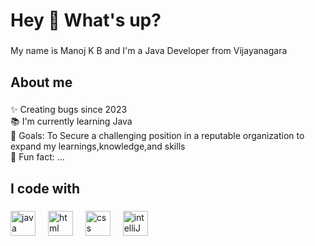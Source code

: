 <h1 align="left">Hey 👋 What's up?</h1>

###

<p align="left">My name is Manoj K B and I'm a Java Developer from  Vijayanagara</p>

###

<h2 align="left">About me</h2>

###

<p align="left">✨ Creating bugs since 2023<br>📚 I'm currently learning Java<br>🎯 Goals: To Secure a challenging position in a reputable organization to expand my learnings,knowledge,and skills<br>🎲 Fun fact: ...</p>

###

<h2 align="left">I code with</h2>

###

<div align="left">
  <img src="https://miro.medium.com/v2/resize:fit:720/format:webp/0*bKpITDtU0AxQkpTu.png" height="40" alt="java logo"  />
  <img width="12" />
  <img src="https://blog-media.byjusfutureschool.com/bfs-blog/2021/09/17203233/What-is-HTML-Article-Page-948_500.png" height="40" alt="html logo"  />
  <img width="12" />
  <img src="https://cdn.mos.cms.futurecdn.net/Vp9WvV7YKdH4k8sKRePcE8-650-80.jpg.webp" height="40" alt="css logo"  />
  <img width="12" />
  <img src="https://logowik.com/content/uploads/images/jetbrains-intellij-idea6941.jpg" height="40" alt="intelliJ IDEA logo"  />
  <img width="12" />
  
</div>

###
